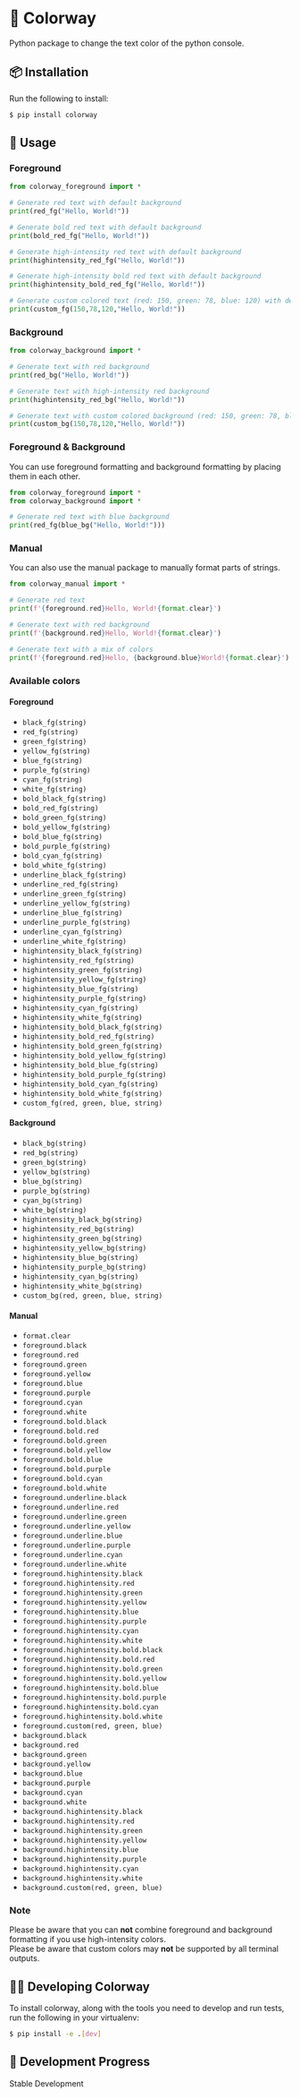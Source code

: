 # 🎨 Colorway

Python package to change the text color of the python console.  

## 📦 Installation

Run the following to install:  

```bash
$ pip install colorway
```

## 🚀 Usage

### Foreground

```python
from colorway_foreground import *

# Generate red text with default background
print(red_fg("Hello, World!"))

# Generate bold red text with default background
print(bold_red_fg("Hello, World!"))

# Generate high-intensity red text with default background
print(highintensity_red_fg("Hello, World!"))

# Generate high-intensity bold red text with default background
print(highintensity_bold_red_fg("Hello, World!"))

# Generate custom colored text (red: 150, green: 78, blue: 120) with default background
print(custom_fg(150,78,120,"Hello, World!"))
```

### Background

```python
from colorway_background import *

# Generate text with red background
print(red_bg("Hello, World!"))

# Generate text with high-intensity red background
print(highintensity_red_bg("Hello, World!"))

# Generate text with custom colored background (red: 150, green: 78, blue: 120)
print(custom_bg(150,78,120,"Hello, World!"))
```

### Foreground & Background

You can use foreground formatting and background formatting by placing them in each other.  

```python
from colorway_foreground import *
from colorway_background import *

# Generate red text with blue background
print(red_fg(blue_bg("Hello, World!")))
```

### Manual

You can also use the manual package to manually format parts of strings.

```python
from colorway_manual import *

# Generate red text
print(f'{foreground.red}Hello, World!{format.clear}')

# Generate text with red background
print(f'{background.red}Hello, World!{format.clear}')

# Generate text with a mix of colors
print(f'{foreground.red}Hello, {background.blue}World!{format.clear}')
```

### Available colors
#### Foreground
- `black_fg(string)`
- `red_fg(string)`
- `green_fg(string)`
- `yellow_fg(string)`
- `blue_fg(string)`
- `purple_fg(string)`
- `cyan_fg(string)`
- `white_fg(string)`
- `bold_black_fg(string)`
- `bold_red_fg(string)`
- `bold_green_fg(string)`
- `bold_yellow_fg(string)`
- `bold_blue_fg(string)`
- `bold_purple_fg(string)`
- `bold_cyan_fg(string)`
- `bold_white_fg(string)`
- `underline_black_fg(string)`
- `underline_red_fg(string)`
- `underline_green_fg(string)`
- `underline_yellow_fg(string)`
- `underline_blue_fg(string)`
- `underline_purple_fg(string)`
- `underline_cyan_fg(string)`
- `underline_white_fg(string)`
- `highintensity_black_fg(string)`
- `highintensity_red_fg(string)`
- `highintensity_green_fg(string)`
- `highintensity_yellow_fg(string)`
- `highintensity_blue_fg(string)`
- `highintensity_purple_fg(string)`
- `highintensity_cyan_fg(string)`
- `highintensity_white_fg(string)`
- `highintensity_bold_black_fg(string)`
- `highintensity_bold_red_fg(string)`
- `highintensity_bold_green_fg(string)`
- `highintensity_bold_yellow_fg(string)`
- `highintensity_bold_blue_fg(string)`
- `highintensity_bold_purple_fg(string)`
- `highintensity_bold_cyan_fg(string)`
- `highintensity_bold_white_fg(string)`
- `custom_fg(red, green, blue, string)`

#### Background
- `black_bg(string)`
- `red_bg(string)`
- `green_bg(string)`
- `yellow_bg(string)`
- `blue_bg(string)`
- `purple_bg(string)`
- `cyan_bg(string)`
- `white_bg(string)`
- `highintensity_black_bg(string)`
- `highintensity_red_bg(string)`
- `highintensity_green_bg(string)`
- `highintensity_yellow_bg(string)`
- `highintensity_blue_bg(string)`
- `highintensity_purple_bg(string)`
- `highintensity_cyan_bg(string)`
- `highintensity_white_bg(string)`
- `custom_bg(red, green, blue, string)`

#### Manual
- `format.clear`
- `foreground.black`
- `foreground.red`
- `foreground.green`
- `foreground.yellow`
- `foreground.blue`
- `foreground.purple`
- `foreground.cyan`
- `foreground.white`
- `foreground.bold.black`
- `foreground.bold.red`
- `foreground.bold.green`
- `foreground.bold.yellow`
- `foreground.bold.blue`
- `foreground.bold.purple`
- `foreground.bold.cyan`
- `foreground.bold.white`
- `foreground.underline.black`
- `foreground.underline.red`
- `foreground.underline.green`
- `foreground.underline.yellow`
- `foreground.underline.blue`
- `foreground.underline.purple`
- `foreground.underline.cyan`
- `foreground.underline.white`
- `foreground.highintensity.black`
- `foreground.highintensity.red`
- `foreground.highintensity.green`
- `foreground.highintensity.yellow`
- `foreground.highintensity.blue`
- `foreground.highintensity.purple`
- `foreground.highintensity.cyan`
- `foreground.highintensity.white`
- `foreground.highintensity.bold.black`
- `foreground.highintensity.bold.red`
- `foreground.highintensity.bold.green`
- `foreground.highintensity.bold.yellow`
- `foreground.highintensity.bold.blue`
- `foreground.highintensity.bold.purple`
- `foreground.highintensity.bold.cyan`
- `foreground.highintensity.bold.white`
- `foreground.custom(red, green, blue)`
- `background.black`
- `background.red`
- `background.green`
- `background.yellow`
- `background.blue`
- `background.purple`
- `background.cyan`
- `background.white`
- `background.highintensity.black`
- `background.highintensity.red`
- `background.highintensity.green`
- `background.highintensity.yellow`
- `background.highintensity.blue`
- `background.highintensity.purple`
- `background.highintensity.cyan`
- `background.highintensity.white`
- `background.custom(red, green, blue)`

### Note
Please be aware that you can **not** combine foreground and background formatting if you use high-intensity colors.  
Please be aware that custom colors may **not** be supported by all terminal outputs.  

## 👨‍💻 Developing Colorway

To install colorway, along with the tools you need to develop and run tests, run the following in your virtualenv:

```bash
$ pip install -e .[dev]
```

## 🚦 Development Progress

Stable Development 
